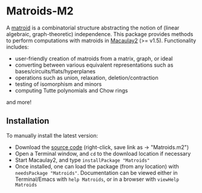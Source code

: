 # Matroids-M2
A [matroid](https://en.wikipedia.org/wiki/Matroid) is a combinatorial structure abstracting the notion of (linear algebraic, graph-theoretic) independence. This package provides methods to perform computations with matroids in [Macaulay2](https://faculty.math.illinois.edu/Macaulay2/) (>= v1.5). Functionality includes:
- user-friendly creation of matroids from a matrix, graph, or ideal 
- converting between various equivalent representations such as bases/circuits/flats/hyperplanes 
- operations such as union, relaxation, deletion/contraction 
- testing of isomorphism and minors 
- computing Tutte polynomials and Chow rings

and more!

## Installation
To manually install the latest version: 

- Download the [source code](https://raw.githubusercontent.com/jchen419/Matroids-M2/master/Matroids.m2) (right-click, save link as -> "Matroids.m2")
- Open a Terminal window, and `cd` to the download location if necessary
- Start Macaulay2, and type `installPackage "Matroids"`
- Once installed, one can load the package (from any location) with `needsPackage "Matroids"`. Documentation can be viewed either in Terminal/Emacs with `help Matroids`, or in a browser with `viewHelp Matroids`
